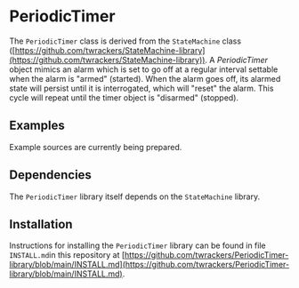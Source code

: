 # PeriodicTimer #

The `PeriodicTimer` class is derived from the `StateMachine` class ([https://github.com/twrackers/StateMachine-library](https://github.com/twrackers/StateMachine-library)).  A *PeriodicTimer* object mimics an alarm which is set to go off at a regular interval settable when the alarm is "armed" (started).  When the alarm goes off, its alarmed state will persist until it is interrogated, which will "reset" the alarm.  This cycle will repeat until the timer object is "disarmed" (stopped).

## Examples ##

Example sources are currently being prepared.

## Dependencies ##

The `PeriodicTimer` library itself depends on the `StateMachine` library.

## Installation ##

Instructions for installing the `PeriodicTimer` library can be found in file `INSTALL.md`in this repository at [https://github.com/twrackers/PeriodicTimer-library/blob/main/INSTALL.md](https://github.com/twrackers/PeriodicTimer-library/blob/main/INSTALL.md).
